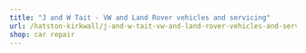 ```yaml
---
title: "J and W Tait - VW and Land Rover vehicles and servicing"
url: /hatston-kirkwall/j-and-w-tait-vw-and-land-rover-vehicles-and-servicing/
shop: car repair
---
```

